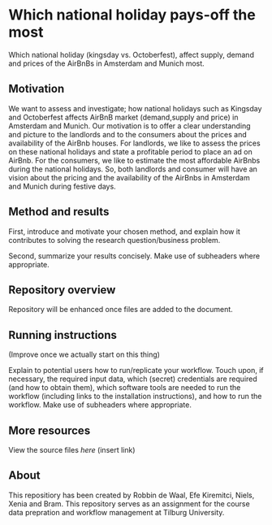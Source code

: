 # Which national holiday pays-off the most

Which national holiday (kingsday vs. Octoberfest), affect supply, demand and prices of the AirBnBs in Amsterdam and Munich most.

## Motivation

We want to assess and investigate; how national holidays such as Kingsday and Octoberfest affects AirBnB market (demand,supply and price) in Amsterdam and Munich. Our motivation is to offer a clear understanding and picture to the landlords and to the consumers about the prices and availability of the AirBnb houses. For landlords, we like to assess the prices on these national holidays and state a profitable period to place an ad on AirBnb. For the consumers, we like to estimate the most affordable AirBnbs during the national holidays. So, both landlords and consumer will have an vision about the pricing and the availability of the AirBnbs in Amsterdam and Munich during festive days.

## Method and results

First, introduce and motivate your chosen method, and explain how it contributes to solving the research question/business problem.

Second, summarize your results concisely. Make use of subheaders where appropriate.

## Repository overview

Repository will be enhanced once files are added to the document. 

## Running instructions
(Improve once we actually start on this thing)

Explain to potential users how to run/replicate your workflow. Touch upon, if necessary, the required input data, which (secret) credentials are required (and how to obtain them), which software tools are needed to run the workflow (including links to the installation instructions), and how to run the workflow. Make use of subheaders where appropriate.

## More resources

View the source files _here_ (insert link)

## About

This repositiory has been created by Robbin de Waal, Efe Kiremitci, Niels, Xenia and Bram. This repository serves as an assignment for the course data prepration and workflow management at Tilburg University. 
